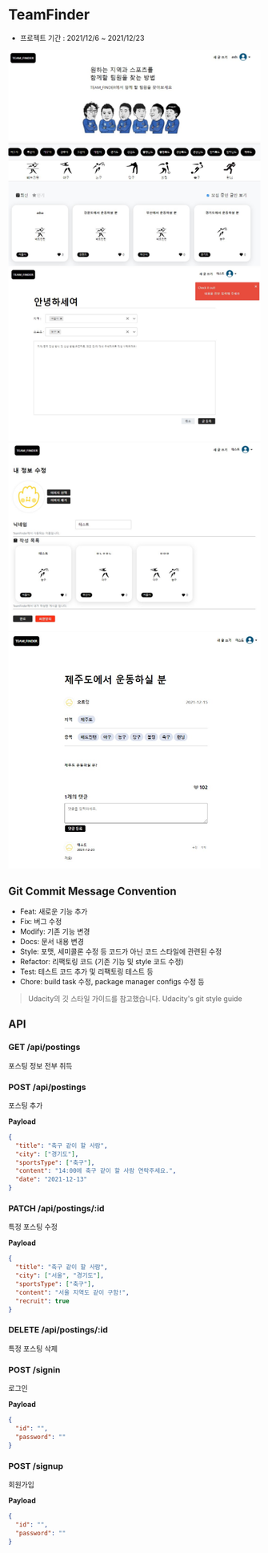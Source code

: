 # TeamFinder

- 프로젝트 기간 : 2021/12/6 ~ 2021/12/23

<img src="./readmeImg/main.jpg">

<img src="./readmeImg/writing.jpg">

<img src="./readmeImg/setting.jpg">

<img src="./readmeImg/detail.jpg">


## Git Commit Message Convention

- Feat: 새로운 기능 추가
- Fix: 버그 수정
- Modify: 기존 기능 변경
- Docs: 문서 내용 변경
- Style: 포맷, 세미콜론 수정 등 코드가 아닌 코드 스타일에 관련된 수정
- Refactor: 리팩토링 코드 (기존 기능 및 style 코드 수정)
- Test: 테스트 코드 추가 및 리팩토링 테스트 등
- Chore: build task 수정, package manager configs 수정 등

> Udacity의 깃 스타일 가이드를 참고했습니다. Udacity's git style guide

## API

### GET /api/postings

포스팅 정보 전부 취득

### POST /api/postings

포스팅 추가

**Payload**

```json
{
  "title": "축구 같이 할 사람",
  "city": ["경기도"],
  "sportsType": ["축구"],
  "content": "14:00에 축구 같이 할 사람 연락주세요.",
  "date": "2021-12-13"
}
```

### PATCH /api/postings/:id

특정 포스팅 수정

**Payload**

```json
{
  "title": "축구 같이 할 사람",
  "city": ["서울", "경기도"],
  "sportsType": ["축구"],
  "content": "서울 지역도 같이 구함!",
  "recruit": true
}
```

### DELETE /api/postings/:id

특정 포스팅 삭제

### POST /signin

로그인

**Payload**

```json
{
  "id": "",
  "password": ""
}
```

### POST /signup

회원가입

**Payload**

```json
{
  "id": "",
  "password": ""
}
```
